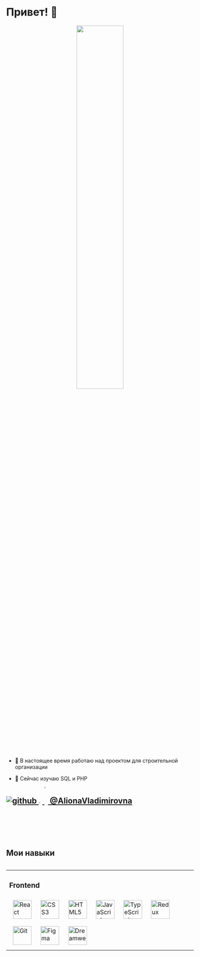 <h1>Привет! 👋</h1>
<div align="center">
 
<div align="center">
<img src="https://sun9-24.userapi.com/impg/VzVUDRp2x4OYZIXmBiME8XIujMgwygoQeeYyQA/JD_oR_xqjEE.jpg?size=1917x783&quality=95&sign=ea9996aa9a39099cd63e7290d51b15ac&type=album" align="center" style="width: 50%" />
  
  </div>
  
  
  <div align="left">

- 🔭 В настоящее время работаю над проектом для строительной организации  
  
- 🌱 Сейчас изучаю SQL и PHP  
  
  
</div>
  
 <h2 align="left" style="margin: 0px;>Мои контакты</h2> 
   
<div align="left">
	
 <a href="https://github.com/AlionaKulikova" target="_blank">
<img src=https://img.shields.io/badge/github-%2324292e.svg?&style=for-the-badge&logo=github&logoColor=white alt=github style="margin-bottom: 5px;" />
</a>
	
 
<a href="mailto:alionakulikova888@yandex.ru">
<img src="https://sun9-22.userapi.com/impg/hUDUqCni-k_8xKXQnosuaZ_nYPVDhfvU1E-1vg/JhNi-v4yNGo.jpg?size=464x350&quality=95&sign=b2e6826eda464ac9eabca69551cdefa1&type=album" alt=почта  style="width: 2%" style="margin-top: 0px;> 
</a> 
	<a href="mailto: @AlionaVladimirovna">
	<img src="https://static.tildacdn.com/tild6661-3337-4233-a336-353530363538/telegram-1.png" align="center" style="width: 2%" /> @AlionaVladimirovna
		</a>
</div> 

 
 
 

  

  
  <br/>
  

 <h2  align="left" >Мои навыки</h2> 
<table align="left"><tr><td valign="top" width="33%">



### Frontend  
<div align="left">  
<a href="https://reactjs.org/" target="_blank"><img style="margin: 10px" src="https://profilinator.rishav.dev/skills-assets/react-original-wordmark.svg" alt="React" height="50" /></a>  
<a href="https://www.w3schools.com/css/" target="_blank"><img style="margin: 10px" src="https://profilinator.rishav.dev/skills-assets/css3-original-wordmark.svg" alt="CSS3" height="50" /></a>  
<a href="https://en.wikipedia.org/wiki/HTML5" target="_blank"><img style="margin: 10px" src="https://profilinator.rishav.dev/skills-assets/html5-original-wordmark.svg" alt="HTML5" height="50" /></a>  
<a href="https://www.javascript.com/" target="_blank"><img style="margin: 10px" src="https://profilinator.rishav.dev/skills-assets/javascript-original.svg" alt="JavaScript" height="50" /></a>  
<a href="https://www.typescriptlang.org/" target="_blank"><img style="margin: 10px" src="https://profilinator.rishav.dev/skills-assets/typescript-original.svg" alt="TypeScript" height="50" /></a>  
<a href="https://redux.js.org/" target="_blank"><img style="margin: 10px" src="https://profilinator.rishav.dev/skills-assets/redux-original.svg" alt="Redux" height="50" /></a>  
<a href="https://github.com/" target="_blank"><img style="margin: 10px" src="https://profilinator.rishav.dev/skills-assets/git-scm-icon.svg" alt="Git" height="50" /></a>  
<a href="https://www.figma.com/" target="_blank"><img style="margin: 10px" src="https://profilinator.rishav.dev/skills-assets/figma-icon.svg" alt="Figma" height="50" /></a>  
<a href="https://www.adobe.com/in/products/dreamweaver.html" target="_blank"><img style="margin: 10px" src="https://profilinator.rishav.dev/skills-assets/adobedreamweaver.png" alt="Dreamweaver " height="50" /></a>  
</div>
</table>  

<br/>  

